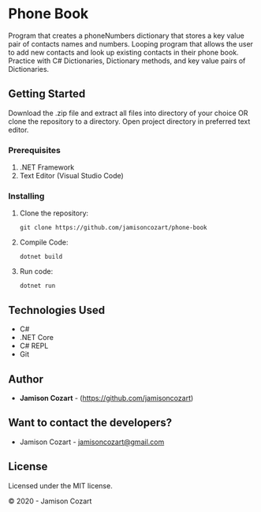 # Phone Book

Program that creates a phoneNumbers dictionary that stores a key value pair of contacts names and numbers. Looping program that allows the user to add new contacts and look up existing contacts in their phone book. Practice with C# Dictionaries, Dictionary methods, and key value pairs of Dictionaries.

## Getting Started

Download the .zip file and extract all files into directory of your choice OR clone the repository to a directory. Open project directory in preferred text editor.

### Prerequisites

1. .NET Framework 
2. Text Editor (Visual Studio Code)

### Installing

1. Clone the repository:
    ```
    git clone https://github.com/jamisoncozart/phone-book
    ```
2. Compile Code:
    ```
    dotnet build
    ```
3. Run code:
    ```
    dotnet run
    ```

## Technologies Used

* C#
* .NET Core
* C# REPL
* Git

## Author

* **Jamison Cozart** - (https://github.com/jamisoncozart)

## Want to contact the developers?

* Jamison Cozart - jamisoncozart@gmail.com

## License

Licensed under the MIT license.

&copy; 2020 - Jamison Cozart
